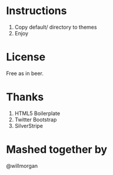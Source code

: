 # Instructions
1. Copy default/ directory to themes
2. Enjoy

# License
Free as in beer.

# Thanks
1. HTML5 Boilerplate
2. Twitter Bootstrap
3. SilverStripe

# Mashed together by
@willmorgan
